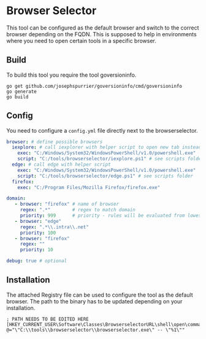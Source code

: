 # Browser Selector

This tool can be configured as the default browser and switch to the correct browser depending on the FQDN. This is supposed to help in environments where you need to open certain tools in a specific browser.

## Build

To build this tool you require the tool goversioninfo.

```
go get github.com/josephspurrier/goversioninfo/cmd/goversioninfo
go generate
go build
```

## Config

You need to configure a `config.yml` file directly next to the browserselector.

```yaml
browser: # define possible browsers
  iexplore: # call iexplorer with helper script to open new tab instead of new window
    exec: "C:/Windows/System32/WindowsPowerShell/v1.0/powershell.exe"
    script: "C:/tools/browserselector/iexplore.ps1" # see scripts folder
  edge: # call edge with helper script
    exec: "C:/Windows/System32/WindowsPowerShell/v1.0/powershell.exe"
    script: "C:/tools/browserselector/edge.ps1" # see scripts folder
  firefox:
    exec: "C:/Program Files/Mozilla Firefox/firefox.exe"

domain:
   - browser: "firefox" # name of browser
     regex: ".*"        # regex to match domain
     priority: 999      # priority - rules will be evaluated from lowest to highest
   - browser: "edge"
     regex: ".*\\.intra\\.net"
     priority: 100
   - browser: "firefox"
     regex: ""
     priority: 10

debug: true # optional
```

## Installation

The attached Registry file can be used to configure the tool as the default browser. The path to the binary has to be updated depending on your installation.

```
; PATH NEEDS TO BE EDITED HERE
[HKEY_CURRENT_USER\Software\Classes\BrowserselectorURL\shell\open\command]
@="\"C:\\tools\\browserselector\\browserselector.exe\" -- \"%1\""
```

